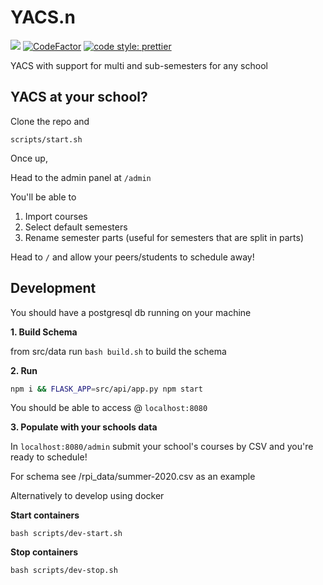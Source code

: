 # YACS.n

![](https://github.com/YACS-RCOS/yacs.n/workflows/CI/badge.svg)
[![CodeFactor](https://www.codefactor.io/repository/github/yacs-rcos/yacs.n/badge)](https://www.codefactor.io/repository/github/yacs-rcos/yacs.n)
[![code style: prettier](https://img.shields.io/badge/code_style-prettier-ff69b4.svg?style=flat-square)](https://github.com/prettier/prettier)

YACS with support for multi and sub-semesters for any school

## YACS at your school?

Clone the repo and

`scripts/start.sh`

Once up,

Head to the admin panel at `/admin`

You'll be able to

1. Import courses
2. Select default semesters
3. Rename semester parts (useful for semesters that are split in parts)

Head to `/` and allow your peers/students to schedule away!

## Development

You should have a postgresql db running on your machine

**1. Build Schema**

from src/data
run `bash build.sh` to build the schema

**2. Run**

```bash
npm i && FLASK_APP=src/api/app.py npm start
```

You should be able to access @ `localhost:8080`

**3. Populate with your schools data**

In `localhost:8080/admin` submit your school's courses by CSV and you're ready to schedule!

For schema see /rpi_data/summer-2020.csv as an example

Alternatively to develop using docker

**Start containers**

`bash scripts/dev-start.sh`

**Stop containers**

`bash scripts/dev-stop.sh`
